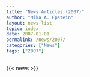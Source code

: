 ```yaml
---
title: "News Articles (2007)"
author: "Mika A. Epstein"
layout: news-list
topic: index
date: 2007-01-01
permalink: /news/2007/
categories: ["News"]
tags: ["2007"]
---
```


{{< news >}}
